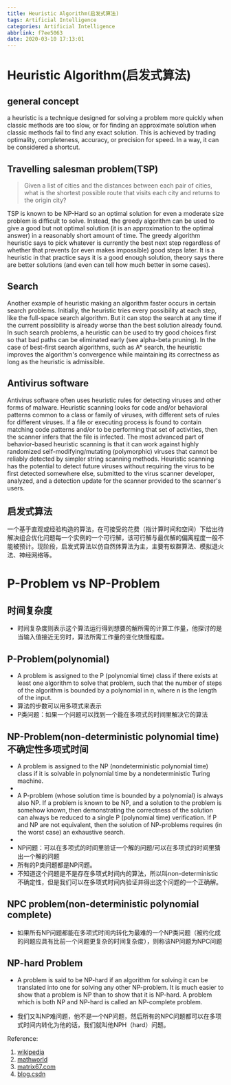 ```yaml
---
title: Heuristic Algorithm(启发式算法)
tags: Artificial Intelligence
categories: Artificial Intelligence
abbrlink: f7ee5063
date: 2020-03-10 17:13:01
---
```

# Heuristic Algorithm(启发式算法)
## general concept
a heuristic is a technique designed for solving a problem more quickly when classic methods are too slow, or for finding an approximate solution when classic methods fail to find any exact solution. This is achieved by trading optimality, completeness, accuracy, or precision for speed. In a way, it can be considered a shortcut.

<!-- more -->
## Travelling salesman problem(TSP)
> Given a list of cities and the distances between each pair of cities, what is the shortest possible route that visits each city and returns to the origin city?

TSP is known to be NP-Hard so an optimal solution for even a moderate size problem is difficult to solve. Instead, the greedy algorithm can be used to give a good but not optimal solution (it is an approximation to the optimal answer) in a reasonably short amount of time. The greedy algorithm heuristic says to pick whatever is currently the best next step regardless of whether that prevents (or even makes impossible) good steps later. It is a heuristic in that practice says it is a good enough solution, theory says there are better solutions (and even can tell how much better in some cases).

## Search
Another example of heuristic making an algorithm faster occurs in certain search problems. Initially, the heuristic tries every possibility at each step, like the full-space search algorithm. But it can stop the search at any time if the current possibility is already worse than the best solution already found. In such search problems, a heuristic can be used to try good choices first so that bad paths can be eliminated early (see alpha-beta pruning). In the case of best-first search algorithms, such as A* search, the heuristic improves the algorithm's convergence while maintaining its correctness as long as the heuristic is admissible.

## Antivirus software
Antivirus software often uses heuristic rules for detecting viruses and other forms of malware. Heuristic scanning looks for code and/or behavioral patterns common to a class or family of viruses, with different sets of rules for different viruses. If a file or executing process is found to contain matching code patterns and/or to be performing that set of activities, then the scanner infers that the file is infected. The most advanced part of behavior-based heuristic scanning is that it can work against highly randomized self-modifying/mutating (polymorphic) viruses that cannot be reliably detected by simpler string scanning methods. Heuristic scanning has the potential to detect future viruses without requiring the virus to be first detected somewhere else, submitted to the virus scanner developer, analyzed, and a detection update for the scanner provided to the scanner's users.

## 启发式算法
一个基于直观或经验构造的算法，在可接受的花费（指计算时间和空间）下给出待解决组合优化问题每一个实例的一个可行解，该可行解与最优解的偏离程度一般不能被预计。现阶段，启发式算法以仿自然体算法为主，主要有蚁群算法、模拟退火法、神经网络等。

# P-Problem vs NP-Problem
## 时间复杂度
- 时间复杂度则表示这个算法运行得到想要的解所需的计算工作量，他探讨的是当输入值接近无穷时，算法所需工作量的变化快慢程度。
## P-Problem(polynomial)
- A problem is assigned to the P (polynomial time) class if there exists at least one algorithm to solve that problem, such that the number of steps of the algorithm is bounded by a polynomial in n, where n is the length of the input.
- 算法的步数可以用多项式来表示
- P类问题：如果一个问题可以找到一个能在多项式的时间里解决它的算法

## NP-Problem(non-deterministic polynomial time)不确定性多项式时间
- A problem is assigned to the NP (nondeterministic polynomial time) class if it is solvable in polynomial time by a nondeterministic Turing machine.
-
- A P-problem (whose solution time is bounded by a polynomial) is always also NP. If a problem is known to be NP, and a solution to the problem is somehow known, then demonstrating the correctness of the solution can always be reduced to a single P (polynomial time) verification. If P and NP are not equivalent, then the solution of NP-problems requires (in the worst case) an exhaustive search.
-
- NP问题：可以在多项式的时间里验证一个解的问题/可以在多项式的时间里猜出一个解的问题
- 所有的P类问题都是NP问题。
- 不知道这个问题是不是存在多项式时间内的算法，所以叫non-deterministic不确定性，但是我们可以在多项式时间内验证并得出这个问题的一个正确解。

## NPC problem(non-deterministic polynomial complete)
- 如果所有NP问题都能在多项式时间内转化为最难的一个NP类问题（被约化成的问题应具有比前一个问题更复杂的时间复杂度），则称该NP问题为NPC问题

## NP-hard Problem
- A problem is said to be NP-hard if an algorithm for solving it can be translated into one for solving any other NP-problem. It is much easier to show that a problem is NP than to show that it is NP-hard. A problem which is both NP and NP-hard is called an NP-complete problem.

- 我们又叫NP难问题，他不是一个NP问题，然后所有的NPC问题都可以在多项式时间内转化为他的话，我们就叫他NPH（hard）问题。


Reference:
1. [wikipedia](https://en.wikipedia.org/wiki/Heuristic_(computer_science))
2. [mathworld](https://mathworld.wolfram.com/NP-Problem.html)
3. [matrix67.com](http://www.matrix67.com/blog/archives/105)
4. [blog.csdn](https://blog.csdn.net/databatman/article/details/49304295)
